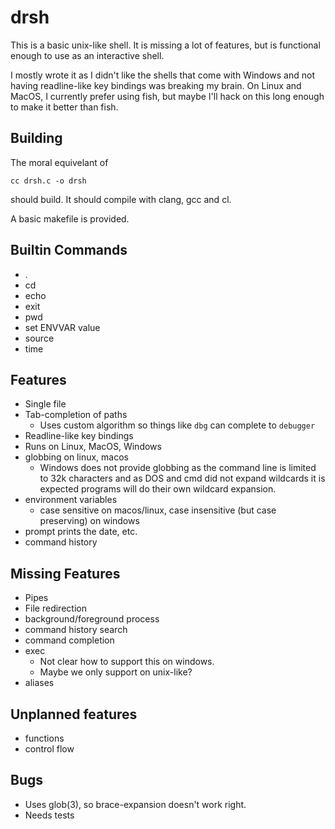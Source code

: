 # drsh

This is a basic unix-like shell. It is missing a lot of features, but is
functional enough to use as an interactive shell.

I mostly wrote it as I didn't like the shells that come with Windows and not
having readline-like key bindings was breaking my brain.
On Linux and MacOS, I currently prefer using fish, but maybe I'll hack on this
long enough to make it better than fish.

## Building

The moral equivelant of

    cc drsh.c -o drsh

should build. It should compile with clang, gcc and cl.

A basic makefile is provided.

## Builtin Commands

- .
- cd
- echo
- exit
- pwd
- set ENVVAR value
- source
- time

## Features

- Single file
- Tab-completion of paths
    - Uses custom algorithm so things like `dbg` can complete to `debugger`
- Readline-like key bindings
- Runs on Linux, MacOS, Windows
- globbing on linux, macos
    - Windows does not provide globbing as the command line is limited to 32k
      characters and as DOS and cmd did not expand wildcards it is expected
      programs will do their own wildcard expansion.
- environment variables
    - case sensitive on macos/linux, case insensitive (but case preserving) on
      windows
- prompt prints the date, etc.
- command history

## Missing Features

- Pipes
- File redirection
- background/foreground process
- command history search
- command completion
- exec
    - Not clear how to support this on windows.
    - Maybe we only support on unix-like?
- aliases

## Unplanned features

- functions
- control flow

## Bugs

- Uses glob(3), so brace-expansion doesn't work right.
- Needs tests
